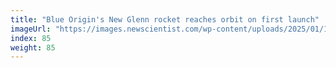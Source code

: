 ```yaml
---
title: "Blue Origin's New Glenn rocket reaches orbit on first launch"
imageUrl: "https://images.newscientist.com/wp-content/uploads/2025/01/16101349/SEI_236157315.jpg?width=788"
index: 85
weight: 85
---
```

